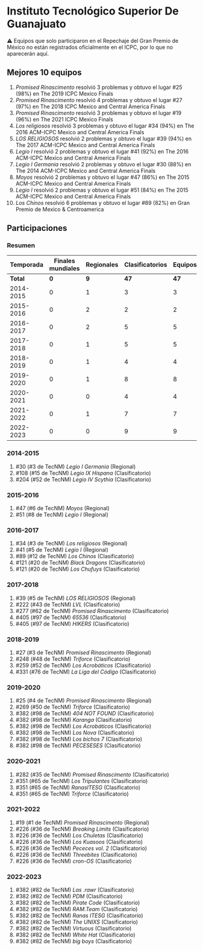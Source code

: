 # Instituto Tecnológico Superior De Guanajuato

:warning: Equipos que solo participaron en el Repechaje del Gran Premio de México no están registrados oficialmente en el ICPC, por lo que no aparecerán aquí.

## Mejores 10 equipos

1. _Promised Rinascimento_ resolvió 3 problemas y obtuvo el lugar #25 (98%) en The 2019 ICPC Mexico Finals
1. _Promised Rinascimento_ resolvió 4 problemas y obtuvo el lugar #27 (97%) en The 2018 ICPC Mexico and Central America Finals
1. _Promised Rinascimento_ resolvió 3 problemas y obtuvo el lugar #19 (96%) en The 2021 ICPC Mexico Finals
1. _Los religiosos_ resolvió 3 problemas y obtuvo el lugar #34 (94%) en The 2016 ACM-ICPC Mexico and Central America Finals
1. _LOS RELIGIOSOS_ resolvió 2 problemas y obtuvo el lugar #39 (94%) en The 2017 ACM-ICPC Mexico and Central America Finals
1. _Legio I_ resolvió 2 problemas y obtuvo el lugar #41 (92%) en The 2016 ACM-ICPC Mexico and Central America Finals
1. _Legio I Germania_ resolvió 2 problemas y obtuvo el lugar #30 (88%) en The 2014 ACM-ICPC Mexico and Central America Finals
1. _Moyos_ resolvió 2 problemas y obtuvo el lugar #47 (86%) en The 2015 ACM-ICPC Mexico and Central America Finals
1. _Legio I_ resolvió 2 problemas y obtuvo el lugar #51 (84%) en The 2015 ACM-ICPC Mexico and Central America Finals
1. _Los Chinos_ resolvió 6 problemas y obtuvo el lugar #89 (82%) en Gran Premio de Mexico & Centroamerica

## Participaciones

### Resumen

| Temporada | Finales mundiales | Regionales | Clasificatorios | Equipos |
| --- | --- | --- | --- | --- |
| **Total** | **0** | **9** | **47** | **47** |
| 2014-2015 | 0 | 1 | 3 | 3 |
| 2015-2016 | 0 | 2 | 2 | 2 |
| 2016-2017 | 0 | 2 | 5 | 5 |
| 2017-2018 | 0 | 1 | 5 | 5 |
| 2018-2019 | 0 | 1 | 4 | 4 |
| 2019-2020 | 0 | 1 | 8 | 8 |
| 2020-2021 | 0 | 0 | 4 | 4 |
| 2021-2022 | 0 | 1 | 7 | 7 |
| 2022-2023 | 0 | 0 | 9 | 9 |

### 2014-2015

1. #30 (#3 de TecNM) _Legio I Germania_ (Regional)
1. #108 (#15 de TecNM) _Legio IX Hispana_ (Clasificatorio)
1. #204 (#52 de TecNM) _Legio IV Scythia_ (Clasificatorio)

### 2015-2016

1. #47 (#6 de TecNM) _Moyos_ (Regional)
1. #51 (#8 de TecNM) _Legio I_ (Regional)

### 2016-2017

1. #34 (#3 de TecNM) _Los religiosos_ (Regional)
1. #41 (#5 de TecNM) _Legio I_ (Regional)
1. #89 (#12 de TecNM) _Los Chinos_ (Clasificatorio)
1. #121 (#20 de TecNM) _Black Dragons_ (Clasificatorio)
1. #121 (#20 de TecNM) _Los Chufuys_ (Clasificatorio)

### 2017-2018

1. #39 (#5 de TecNM) _LOS RELIGIOSOS_ (Regional)
1. #222 (#43 de TecNM) _LVL_ (Clasificatorio)
1. #277 (#62 de TecNM) _Promised Rinascimento_ (Clasificatorio)
1. #405 (#97 de TecNM) _65536_ (Clasificatorio)
1. #405 (#97 de TecNM) _HIKERS_ (Clasificatorio)

### 2018-2019

1. #27 (#3 de TecNM) _Promised Rinascimento_ (Regional)
1. #248 (#48 de TecNM) _Triforce_ (Clasificatorio)
1. #259 (#52 de TecNM) _Los Acrobáticos_ (Clasificatorio)
1. #331 (#76 de TecNM) _La Liga del Código_ (Clasificatorio)

### 2019-2020

1. #25 (#4 de TecNM) _Promised Rinascimento_ (Regional)
1. #269 (#50 de TecNM) _Triforce_ (Clasificatorio)
1. #382 (#98 de TecNM) _404 NOT FOUND_ (Clasificatorio)
1. #382 (#98 de TecNM) _Karanga_ (Clasificatorio)
1. #382 (#98 de TecNM) _Los Acrobáticos_ (Clasificatorio)
1. #382 (#98 de TecNM) _Los Nova_ (Clasificatorio)
1. #382 (#98 de TecNM) _Los bichos 7_ (Clasificatorio)
1. #382 (#98 de TecNM) _PECESESES_ (Clasificatorio)

### 2020-2021

1. #282 (#35 de TecNM) _Promised Rinascimento_ (Clasificatorio)
1. #351 (#65 de TecNM) _Los Tripulantes_ (Clasificatorio)
1. #351 (#65 de TecNM) _RanasITESG_ (Clasificatorio)
1. #351 (#65 de TecNM) _Triforce_ (Clasificatorio)

### 2021-2022

1. #19 (#1 de TecNM) _Promised Rinascimento_ (Regional)
1. #226 (#36 de TecNM) _Breaking Limits_ (Clasificatorio)
1. #226 (#36 de TecNM) _Los Chuletas_ (Clasificatorio)
1. #226 (#36 de TecNM) _Los Kuasoos_ (Clasificatorio)
1. #226 (#36 de TecNM) _Pececes vol. 2_ (Clasificatorio)
1. #226 (#36 de TecNM) _Threebites_ (Clasificatorio)
1. #226 (#36 de TecNM) _cron-OS_ (Clasificatorio)

### 2022-2023

1. #382 (#82 de TecNM) _Las .rawr_ (Clasificatorio)
1. #382 (#82 de TecNM) _PDM_ (Clasificatorio)
1. #382 (#82 de TecNM) _Pirate Code_ (Clasificatorio)
1. #382 (#82 de TecNM) _RAM.Team_ (Clasificatorio)
1. #382 (#82 de TecNM) _Ranas ITESG_ (Clasificatorio)
1. #382 (#82 de TecNM) _The UNIXS_ (Clasificatorio)
1. #382 (#82 de TecNM) _Virtuous_ (Clasificatorio)
1. #382 (#82 de TecNM) _White Hat_ (Clasificatorio)
1. #382 (#82 de TecNM) _big boys_ (Clasificatorio)



